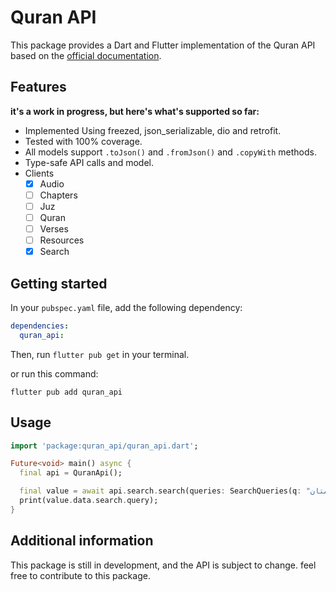 # Quran API 

This package provides a Dart and Flutter implementation of the Quran API based on the [official documentation](https://api-docs.quran.com/docs/category/quran.com-api).



## Features
**it's a work in progress, but here's what's supported so far:**
- Implemented Using freezed, json_serializable, dio and retrofit.
- Tested with 100% coverage.
- All models support ```.toJson()``` and ```.fromJson()``` and ```.copyWith``` methods.
- Type-safe API calls and model.
- Clients
    - [x] Audio
    - [ ] Chapters
    - [ ] Juz
    - [ ] Quran
    - [ ] Verses
    - [ ] Resources
    - [x] Search

## Getting started
In your `pubspec.yaml` file, add the following dependency:

```yaml
dependencies:
  quran_api: 
```

Then, run `flutter pub get` in your terminal.

or run this command:
    
```shell
flutter pub add quran_api
```

## Usage

```dart
import 'package:quran_api/quran_api.dart';

Future<void> main() async {
  final api = QuranApi();

  final value = await api.search.search(queries: SearchQueries(q: "مدهامتان"));
  print(value.data.search.query);
}
```

## Additional information

This package is still in development, and the API is subject to change.
feel free to contribute to this package.